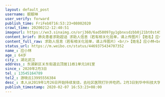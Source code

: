 ```yaml
---
layout: default_post
username: 靓靓啉
user_verify: forward
publish_time: FriFeb0716:53:23+08002020
crawl_time: 20200212-12:40:51
imageurl: https://wx3.sinaimg.cn/orj360/6ad58097gy1gbnxsdzbb0j21bt0st45w.jpg,https://wx2.sinaimg.cn/orj360/6ad58097gy1gbnxseb96qj21hc0u0q9i.jpg,https://wx1.sinaimg.cn/orj360/6ad58097gy1gbnxsen3smj20ci0m83zi.jpg,https://wx2.sinaimg.cn/orj360/6ad58097gy1gbnxsdjoudj21190ov0ur.jpg
content_brief: 肺炎患者求助超话 求助人信息（若有相关化验单，请上传图片）【姓名】应小林【年龄】64岁【所在城市】湖北武汉【所在小区、社区】东湖新区关东街道云顶居11栋1单元101室【患病时间】2020年2月3日【联系方式】13545164789【其他紧急联系人】游晓云：13995556384【病情描述】 本人从2019年1 ...全文
content_full_raw: 求助人信息（若有相关化验单，请上传图片）<br/>【姓名】应小林<br/>【年龄】64岁<br/>【所在城市】湖北武汉<br/>【所在小区、社区】东湖新区关东街道云顶居11栋1单元101室<br/>【患病时间】2020年2月3日<br/>【联系方式】13545164789<br/>【其他紧急联系人】游晓云：13995556384<br/>【病情描述】本人从2019年1月26日开始持续发烧，去社区医院打针并吃药。2月3日到华中科技大学同济医院附属同济医院（光谷园区）做核酸检测成阳性。2月4日病人隔离到光谷家园路如家酒店，地址：洪山区木香路2号如家酒店（222号房间）酒店内无任何医疗措施。2月7日一早出现咳血，呼吸困难。现应小林情况危重，高烧，呼吸困难，胸痛，咳血并已无力说话，生命危在旦夕，急需救援！我们已四处求援无果，望能尽快安排救医，全家在此跪谢！<adata-url="http://t.cn/R0FSOzo"href="http://weibo.com/p/1001018008646900600000000"data-hide=""><spanclass='url-icon'><imgstyle='width:1rem;height:1rem'src='https://h5.sinaimg.cn/upload/2015/09/25/3/timeline_card_small_location_default.png'></span><spanclass="surl-text">万宁</span></a>
status_url: https://m.weibo.cn/status/4469375434707352
name_: 应小林
age_: 64岁
city_: 湖北武汉
address_: 东湖新区关东街道云顶居11栋1单元101室
since_: 2020年2月3日
tel_: 13545164789
tel2_: 游晓云13995556384
desc_: 本人从2019年1月26日开始持续发烧，去社区医院打针并吃药。2月3日到华中科技大学同济医院附属同济医院（光谷园区）做核酸检测成阳性。2月4日病人隔离到光谷家园路如家酒店，地址洪山区木香路2号如家酒店（222号房间）酒店内无任何医疗措施。2月7日一早出现咳血，呼吸困难。现应小林情况危重，高烧，呼吸困难，胸痛，咳血并已无力说话，生命危在旦夕，急需救援！我们已四处求援无果，望能尽快安排救医，全家在此跪谢！<adata-url="http//t.cn/R0FSOzo"href="http//weibo.com/p/1001018008646900600000000"data-hide=""><spanclass='url-icon'><imgstyle='width1rem;height1rem'src='https//h5.sinaimg.cn/upload/2015/09/25/3/timeline_card_small_location_default.png'></span><spanclass="surl-text">万宁</span></a>
publish_timestamp: 2020-02-07 16:53:23+08:00
---
```

